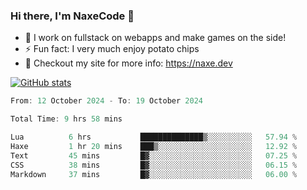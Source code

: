 ### Hi there, I'm NaxeCode 👋
- 🔭 I work on fullstack on webapps and make games on the side!
- ⚡ Fun fact: I very much enjoy potato chips
- 🔋 Checkout my site for more info: https://naxe.dev

[![GitHub stats](https://github-readme-stats.vercel.app/api?username=naxecode&theme=onedark)](https://naxe.dev)

<!--START_SECTION:waka-->

```csharp
From: 12 October 2024 - To: 19 October 2024

Total Time: 9 hrs 58 mins

Lua          6 hrs           ██████████████▒░░░░░░░░░░   57.94 %
Haxe         1 hr 20 mins    ███▒░░░░░░░░░░░░░░░░░░░░░   12.92 %
Text         45 mins         █▓░░░░░░░░░░░░░░░░░░░░░░░   07.25 %
CSS          38 mins         █▓░░░░░░░░░░░░░░░░░░░░░░░   06.15 %
Markdown     37 mins         █▓░░░░░░░░░░░░░░░░░░░░░░░   06.00 %
```

<!--END_SECTION:waka-->



<!--
**NaxeCode/NaxeCode** is a ✨ _special_ ✨ repository because its `README.md` (this file) appears on your GitHub profile.

Here are some ideas to get you started:

- 🔭 I’m currently working on Web apps for indie games!
- 🌱 I’m currently mastering C#
- 👯 I’m looking to collaborate on ...
- 🤔 I’m looking for help with ...
- 💬 Ask me about ...
- 📫 How to reach me: ...
- 😄 Pronouns: ...
- ⚡ Fun fact: I love chips
-->
